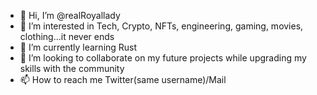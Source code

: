 - 👋 Hi, I’m @realRoyallady
- 👀 I’m interested in Tech, Crypto, NFTs, engineering, gaming, movies, clothing...it never ends
- 🌱 I’m currently learning Rust
- 💞️ I’m looking to collaborate on my future projects while upgrading my skills with the community
- 📫 How to reach me Twitter(same username)/Mail

<!---
realRoyallady/realRoyallady is a ✨ special ✨ repository because its `README.md` (this file) appears on your GitHub profile.
You can click the Preview link to take a look at your changes.
--->
